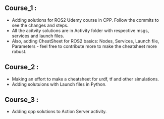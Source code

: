## Course_1 :
* Adding solutions for ROS2 Udemy course in CPP. Follow the commits to see the changes and steps.  
* All the acitvity solutions are in Activity folder with respective msgs, services and launch files.  
* Also, adding CheatSheet for ROS2 basics: Nodes, Services, Launch file, Parameters - feel free to contribute more to make the cheatsheet more robust.  

## Course_2 :
* Making an effort to make a cheatsheet for urdf, tf and other simulations.
* Adding solutuions with Launch files in Python.

## Course_3 :
* Adding cpp solutions to Action Server activity.
